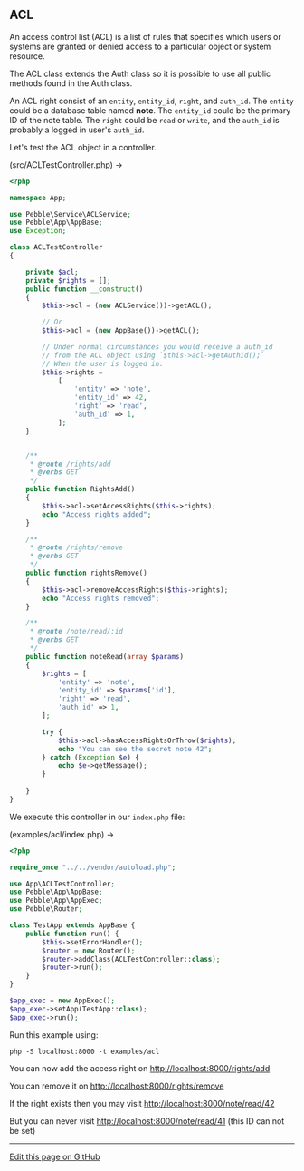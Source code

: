## ACL

An access control list (ACL) is a list of rules that specifies which users or systems 
are granted or denied access to a particular object or system resource.

The ACL class extends the Auth class so it is possible to use all public
methods found in the Auth class. 

An ACL right consist of an `entity`, `entity_id`, `right`, and `auth_id`. 
The `entity` could be a database table named  **note**. The `entity_id` could be the primary ID
of the note table. The `right` could be `read` or `write`, and the `auth_id` is probably a 
logged in user's `auth_id`.   

Let's test the ACL object in a controller. 

(src/ACLTestController.php) -&gt;

~~~php
<?php

namespace App;

use Pebble\Service\ACLService;
use Pebble\App\AppBase;
use Exception;

class ACLTestController
{

    private $acl;
    private $rights = [];
    public function __construct()
    {
        $this->acl = (new ACLService())->getACL();

        // Or
        $this->acl = (new AppBase())->getACL();

        // Under normal circumstances you would receive a auth_id 
        // from the ACL object using `$this->acl->getAuthId();`
        // When the user is logged in. 
        $this->rights =
            [
                'entity' => 'note',
                'entity_id' => 42,
                'right' => 'read',
                'auth_id' => 1,
            ];
    }


    /**
     * @route /rights/add
     * @verbs GET
     */
    public function RightsAdd()
    {
        $this->acl->setAccessRights($this->rights);
        echo "Access rights added";
    }

    /**
     * @route /rights/remove
     * @verbs GET
     */
    public function rightsRemove()
    {
        $this->acl->removeAccessRights($this->rights);
        echo "Access rights removed";
    }

    /**
     * @route /note/read/:id
     * @verbs GET
     */
    public function noteRead(array $params)
    {
        $rights = [
            'entity' => 'note',
            'entity_id' => $params['id'],
            'right' => 'read',
            'auth_id' => 1,
        ];

        try {
            $this->acl->hasAccessRightsOrThrow($rights);
            echo "You can see the secret note 42";
        } catch (Exception $e) {
            echo $e->getMessage();
        }
        
    }
}

~~~

We execute this controller in our `index.php` file: 

(examples/acl/index.php) -&gt;

~~~php
<?php

require_once "../../vendor/autoload.php";

use App\ACLTestController;
use Pebble\App\AppBase;
use Pebble\App\AppExec;
use Pebble\Router;

class TestApp extends AppBase {
    public function run() {
        $this->setErrorHandler();
        $router = new Router();
        $router->addClass(ACLTestController::class);
        $router->run();
    }
}

$app_exec = new AppExec();
$app_exec->setApp(TestApp::class);
$app_exec->run();

~~~

Run this example using:

    php -S localhost:8000 -t examples/acl

You can now add the access right on [http://localhost:8000/rights/add](http://localhost:8000/rights/add)

You can remove it on [http://localhost:8000/rights/remove](http://localhost:8000/rights/remove)

If the right exists then you may visit [http://localhost:8000/note/read/42](http://localhost:8000/note/read/42)

But you can never visit [http://localhost:8000/note/read/41](http://localhost:8000/note/read/41)
(this ID can not be set)


<hr /><a href='https://github.com/diversen/pebble-framework-docs/blob/main/src-docs/800-ACL.md'>Edit this page on GitHub</a>